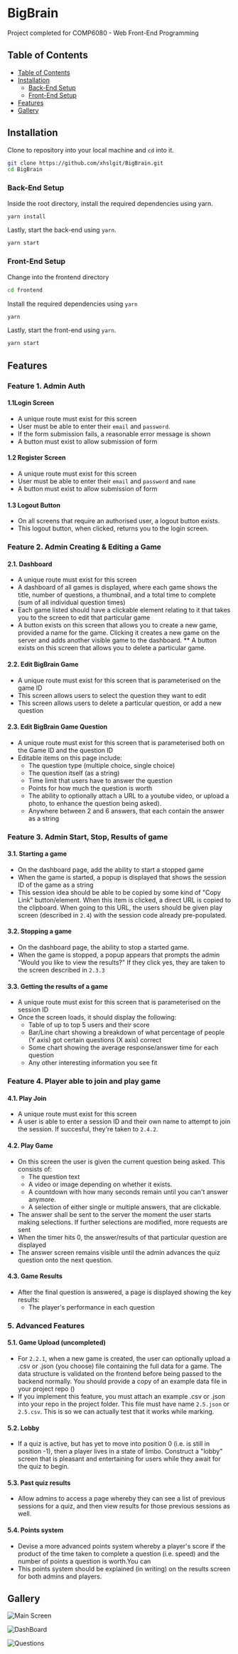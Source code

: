 # BigBrain
Project completed for COMP6080 - Web Front-End Programming
## Table of Contents

- [Table of Contents](#table-of-contents)
- [Installation](#installation)
  - [Back-End Setup](#back-end-setup)
  - [Front-End Setup](#front-end-setup)
- [Features](#features)
- [Gallery](#gallery)

## Installation
Clone to repository into your local machine and `cd` into it.

```sh
git clone https://github.com/xhslgit/BigBrain.git
cd BigBrain
```

### Back-End Setup

Inside the root directory, install the required dependencies using yarn.

```sh
yarn install
```

Lastly, start the back-end using `yarn`.

```sh
yarn start
```

### Front-End Setup

Change into the frontend directory

```sh
cd frontend
```

Install the required dependencies using `yarn`

```sh
yarn
```

Lastly, start the front-end using `yarn`.

```sh
yarn start
```

## Features
### Feature 1. Admin Auth
#### 1.1Login Screen
 * A unique route must exist for this screen
 * User must be able to enter their `email` and `password`.
 * If the form submission fails, a reasonable error message is shown
 * A button must exist to allow submission of form

#### 1.2 Register Screen
 * A unique route must exist for this screen
 * User must be able to enter their `email` and `password` and `name`
 * A button must exist to allow submission of form

#### 1.3 Logout Button
 * On all screens that require an authorised user, a logout button exists.
 * This logout button, when clicked, returns you to the login screen.

### Feature 2. Admin Creating & Editing a Game

#### 2.1. Dashboard
 * A unique route must exist for this screen
 * A dashboard of all games is displayed, where each game shows the title, number of questions, a thumbnail, and a total time to complete (sum of all individual question times)
 * Each game listed should have a clickable element relating to it that takes you to the screen to edit that particular game
 * A button exists on this screen that allows you to create a new game, provided a name for the game. Clicking it creates a new game on the server and adds another visible game to the dashboard.
 ** A button exists on this screen that allows you to delete a particular game.

#### 2.2. Edit BigBrain Game
 * A unique route must exist for this screen that is parameterised on the game ID
 * This screen allows users to select the question they want to edit
 * This screen allows users to delete a particular question, or add a new question

#### 2.3. Edit BigBrain Game Question
 * A unique route must exist for this screen that is parameterised both on the Game ID and the question ID
 * Editable items on this page include:
   * The question type (multiple choice, single choice)
   * The question itself (as a string)
   * Time limit that users have to answer the question
   * Points for how much the question is worth
   * The ability to optionally attach a URL to a youtube video, or upload a photo, to enhance the question being asked).
   * Anywhere between 2 and 6 answers, that each contain the answer as a string

### Feature 3. Admin Start, Stop, Results of game

#### 3.1. Starting a game
 * On the dashboard page, add the ability to start a stopped game
 * When the game is started, a popup is displayed that shows the session ID of the game as a string
 * This session idea should be able to be copied by some kind of "Copy Link" button/element. When this item is clicked, a direct URL is copied to the clipboard. When going to this URL, the users should be given play screen (described in `2.4`) with the session code already pre-populated.

#### 3.2. Stopping a game
 * On the dashboard page, the ability to stop a started game.
 * When the game is stopped, a popup appears that prompts the admin "Would you like to view the results?" If they click yes, they are taken to the screen described in `2.3.3`

#### 3.3. Getting the results of a game
 * A unique route must exist for this screen that is parameterised on the session ID
 * Once the screen loads, it should display the following:
   * Table of up to top 5 users and their score
   * Bar/Line chart showing a breakdown of what percentage of people (Y axis) got certain questions (X axis) correct
   * Some chart showing the average response/answer time for each question
   * Any other interesting information you see fit

### Feature 4. Player able to join and play game

#### 4.1. Play Join
 * A unique route must exist for this screen
 * A user is able to enter a session ID and their own name to attempt to join the session. If succesful, they're taken to `2.4.2`.

#### 4.2. Play Game
 * On this screen the user is given the current question being asked. This consists of:
   * The question text
   * A video or image depending on whether it exists.
   * A countdown with how many seconds remain until you can't answer anymore.
   * A selection of either single or multiple answers, that are clickable.
 * The answer shall be sent to the server the moment the user starts making selections. If further selections are modified, more requests are sent
 * When the timer hits 0, the answer/results of that particular question are displayed
 * The answer screen remains visible until the admin advances the quiz question onto the next question.

#### 4.3. Game Results
 * After the final question is answered, a page is displayed showing the key results:
   * The player's performance in each question

### 5. Advanced Features

#### 5.1. Game Upload (uncompleted)
 * For `2.2.1`, when a new game is created, the user can optionally upload a .csv or .json (you choose) file containing the full data for a game. The data structure is validated on the frontend before being passed to the backend normally. You should provide a copy of an example data file in your project repo ()
 * If you implement this feature, you must attach an example .csv or .json into your repo in the project folder. This file must have name `2.5.json`  or `2.5.csv`. This is so we can actually test that it works while marking.

#### 5.2. Lobby
 * If a quiz is active, but has yet to move into position 0 (i.e. is still in position -1), then a player lives in a state of limbo. Construct a "lobby" screen that is pleasant and entertaining for users while they await for the quiz to begin.

#### 5.3. Past quiz results
 * Allow admins to access a page whereby they can see a list of previous sessions for a quiz, and then view results for those previous sessions as well.
 
#### 5.4. Points system
 * Devise a more advanced points system whereby a player's score if the product of the time taken to complete a question (i.e. speed) and the number of points a question is worth.You can 
 * This points system should be explained (in writing) on the results screen for both admins and players.

## Gallery
![Main Screen](./public/BB_1.jpg)

![DashBoard](./public/BB_2.jpg)

![Questions](./public/BB_5.jpg)

